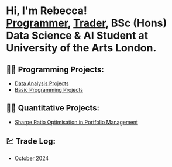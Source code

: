 <h1>Hi, I'm Rebecca! <br/><a href="https://github.com/bexgif">Programmer</a>, <a href="https://www.linkedin.com/in/rebecca-holland444/">Trader</a>, BSc (Hons) Data Science & AI Student at University of the Arts London.

<h2>👨‍💻 Programming Projects:</h2>
<ul>
    <li><a href="https://github.com/stars/bexgif/lists/data-analysis-projects">Data Analysis Projects</a></li>
    <li><a href="https://github.com/stars/bexgif/lists/basic-programming-projects">Basic Programming Projects</a></li>
</ul>


<h2>👨‍💻 Quantitative Projects:</h2>
<ul>
   <li><a href="https://github.com/bexgif/Sharpe-Ratio-Optimisation-in-Portfolio-Management">  Sharpe Ratio Optimisation in Portfolio Management</a></li>
</ul>

<h2> 💹 Trade Log:</h2>
<ul>
  <li><a href="https://imgur.com/a/october-2024-trade-log-AMglaQ5">  October 2024</a></li>
</ul>


